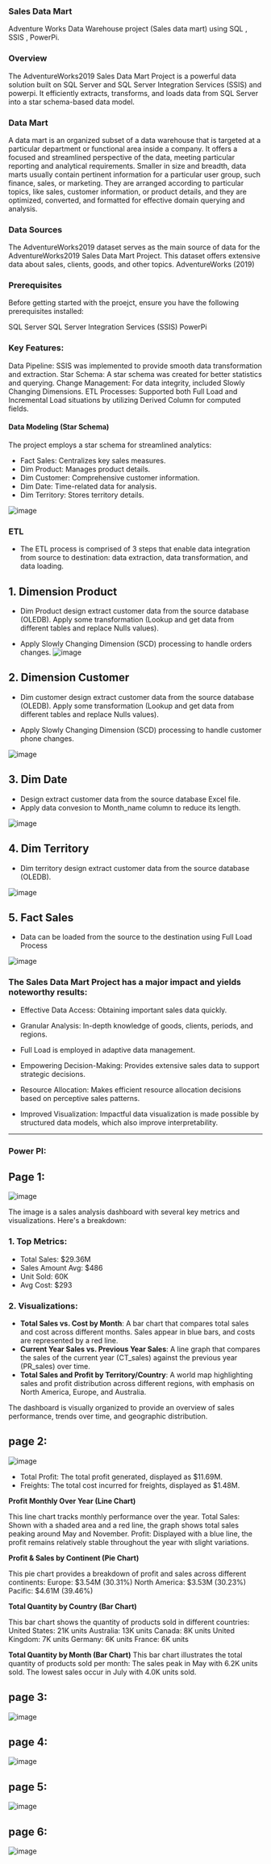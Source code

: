 ### Sales Data Mart
Adventure Works Data Warehouse project (Sales data mart) using SQL , SSIS , PowerPi.

### Overview
The AdventureWorks2019 Sales Data Mart Project is a powerful data solution built on SQL Server and SQL Server Integration Services (SSIS) and powerpi.
It efficiently extracts, transforms, and loads data from SQL Server into a star schema-based data model.

### Data Mart
A data mart is an organized subset of a data warehouse that is targeted at a particular department or functional area inside a company.
It offers a focused and streamlined perspective of the data, meeting particular reporting and analytical requirements. Smaller in size and breadth, 
data marts usually contain pertinent information for a particular user group, such finance, sales, or marketing. They are arranged according to particular topics, 
like sales, customer information, or product details, and they are optimized, converted, and formatted for effective domain querying and analysis.

### Data Sources
The AdventureWorks2019 dataset serves as the main source of data for the AdventureWorks2019 Sales Data Mart Project. 
This dataset offers extensive data about sales, clients, goods, and other topics. AdventureWorks (2019)

### Prerequisites
Before getting started with the proejct, ensure you have the following prerequisites installed:

SQL Server
SQL Server Integration Services (SSIS)
PowerPi

 ### Key Features:
Data Pipeline: SSIS was implemented to provide smooth data transformation and extraction.
Star Schema: A star schema was created for better statistics and querying.
Change Management: For data integrity, included Slowly Changing Dimensions.
ETL Processes: Supported both Full Load and Incremental Load situations by utilizing Derived Column for computed fields.

#### Data Modeling (Star Schema)
The project employs a star schema for streamlined analytics:

- Fact Sales: Centralizes key sales measures.
- Dim Product: Manages product details.
- Dim Customer: Comprehensive customer information.
- Dim Date: Time-related data for analysis.
- Dim Territory: Stores territory details.
  
![image](https://github.com/user-attachments/assets/d56d3ff5-1e90-467b-a87a-2bc6d58892a7)

### ETL
- The ETL process is comprised of 3 steps that enable data integration from source to destination: data extraction, data transformation, and data loading.

## 1. Dimension Product
- Dim Product design extract customer data from the source database (OLEDB). Apply some transformation (Lookup and get data from different tables and replace Nulls values).

- Apply Slowly Changing Dimension (SCD) processing to handle orders changes.
![image](https://github.com/user-attachments/assets/50dd5290-e692-4741-8f60-36259443aad6)

## 2. Dimension Customer
- Dim customer design extract customer data from the source database (OLEDB). Apply some transformation (Lookup and get data from different tables and replace Nulls values).

- Apply Slowly Changing Dimension (SCD) processing to handle customer phone changes.

![image](https://github.com/user-attachments/assets/21461024-9191-4564-837a-7f1faa5d2eea)

## 3. Dim Date 
- Design extract customer data from the source database Excel file.
- Apply data convesion to Month_name column to reduce its length.
  
![image](https://github.com/user-attachments/assets/3133aa04-b8bf-4e37-8cc8-6bddb69f6de7)
  
## 4. Dim Territory
- Dim territory design extract customer data from the source database (OLEDB).

![image](https://github.com/user-attachments/assets/f89838d6-ee1d-48d9-b705-e992afe44553)


## 5. Fact Sales
- Data can be loaded from the source to the destination using Full Load Process 

![image](https://github.com/user-attachments/assets/60bd92bf-72bf-4e66-87a4-a8a01eed32c8)

### The Sales Data Mart Project has a major impact and yields noteworthy results:

- Effective Data Access: Obtaining important sales data quickly.

- Granular Analysis: In-depth knowledge of goods, clients, periods, and regions.

- Full Load is  employed in adaptive data management.

- Empowering Decision-Making: Provides extensive sales data to support strategic decisions.

- Resource Allocation: Makes efficient resource allocation decisions based on perceptive sales patterns.

- Improved Visualization: Impactful data visualization is made possible by structured data models, which also improve interpretability.
----------------------------------------
### Power PI:
## Page 1:
![image](https://github.com/user-attachments/assets/f08616ba-20f2-4938-8d94-6b5830ab5275)

The image is a sales analysis dashboard with several key metrics and visualizations. Here's a breakdown:

### 1. Top Metrics:
   - Total Sales: $29.36M
   - Sales Amount Avg: $486
   - Unit Sold: 60K
   - Avg Cost: $293

### 2. Visualizations:
   - **Total Sales vs. Cost by Month**:
      A bar chart that compares total sales and cost across different months. Sales appear in blue bars, and costs are represented by a red line.
   - **Current Year Sales vs. Previous Year Sales**:
      A line graph that compares the sales of the current year (CT_sales) against the previous year (PR_sales) over time.
   - **Total Sales and Profit by Territory/Country**:
      A world map highlighting sales and profit distribution across different regions, with emphasis on North America, Europe, and Australia.

The dashboard is visually organized to provide an overview of sales performance, trends over time, and geographic distribution.

## page 2:
![image](https://github.com/user-attachments/assets/f5ab2db6-fe19-4e1a-8452-019885e25532)

- Total Profit: The total profit generated, displayed as $11.69M.
- Freights: The total cost incurred for freights, displayed as $1.48M.
  
**Profit Monthly Over Year (Line Chart)**

This line chart tracks monthly performance over the year.
Total Sales: Shown with a shaded area and a red line, the graph shows total sales peaking around May and November.
Profit: Displayed with a blue line, the profit remains relatively stable throughout the year with slight variations.

**Profit & Sales by Continent (Pie Chart)**

This pie chart provides a breakdown of profit and sales across different continents:
Europe: $3.54M (30.31%)
North America: $3.53M (30.23%)
Pacific: $4.61M (39.46%)

**Total Quantity by Country (Bar Chart)**

This bar chart shows the quantity of products sold in different countries:
United States: 21K units
Australia: 13K units
Canada: 8K units
United Kingdom: 7K units
Germany: 6K units
France: 6K units

**Total Quantity by Month (Bar Chart)**
This bar chart illustrates the total quantity of products sold per month:
The sales peak in May with 6.2K units sold.
The lowest sales occur in July with 4.0K units sold.

## page 3:
![image](https://github.com/user-attachments/assets/655384ab-0959-4e38-8ad3-8039013e189a)

## page 4:
![image](https://github.com/user-attachments/assets/c99053f1-41f7-447c-878c-0948844b8953)

## page 5: 
![image](https://github.com/user-attachments/assets/21a7edd9-58a2-4593-8c53-14908e9d9608)

## page 6:
![image](https://github.com/user-attachments/assets/50862da0-2ead-4a7a-ae86-6ff39508d901)


